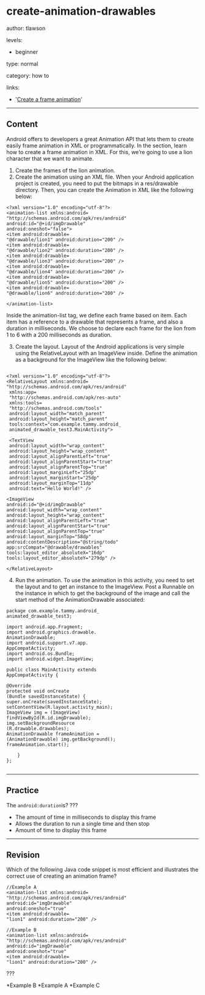 # create-animation-drawables
author: tlawson

levels:

  - beginner

type: normal

category: how to

links:

  - '[Create a frame animation](https://www.ssaurel.com/blog/create-a-frame-animation-in-xml-on-android/)'

---
## Content

Android offers to developers a great Animation API that lets them to create easily frame animation in XML or programmatically. In the section, learn how to create a frame animation in XML. For this, we’re going to use a lion character that we want to animate.

1. Create the frames of the lion animation. 
2. Create the animation using an XML file. 
When your Android application project is created, you need to put the bitmaps in a res/drawable directory. Then, you can create the Animation in XML like the following below:

```
<?xml version="1.0" encoding="utf-8"?>
<animation-list xmlns:android=
"http://schemas.android.com/apk/res/android"
android:id="@+id/imgDrawable" 
android:oneshot="false">
<item android:drawable=
"@drawable/lion1" android:duration="200" />
<item android:drawable=
"@drawable/lion2" android:duration="200" />
<item android:drawable=
"@drawable/lion3" android:duration="200" />
<item android:drawable=
"@drawable/lion4" android:duration="200" />
<item android:drawable=
"@drawable/lion5" android:duration="200" />
<item android:drawable=
"@drawable/lion6" android:duration="200" />

</animation-list>
```

Inside the animation-list tag, we define each frame based on item. Each item has a reference to a drawable that represents a frame, and also a duration in milliseconds. We choose to declare each frame for the lion from 1 to 6 with a 200 milliseconds as duration.

3. Create the layout. 
Layout of the Android applications is very simple using the RelativeLayout with an ImageView inside. Define the animation as a background for the ImageView like the following below:

```

<?xml version="1.0" encoding="utf-8"?>
<RelativeLayout xmlns:android=
"http://schemas.android.com/apk/res/android"
 xmlns:app=
 "http://schemas.android.com/apk/res-auto"
 xmlns:tools=
 "http://schemas.android.com/tools"
 android:layout_width="match_parent"
 android:layout_height="match_parent"
 tools:context="com.example.tammy.android_
 animated_drawable_test3.MainActivity">
 
 <TextView
 android:layout_width="wrap_content"
 android:layout_height="wrap_content"
 android:layout_alignParentLeft="true"
 android:layout_alignParentStart="true"
 android:layout_alignParentTop="true"
 android:layout_marginLeft="25dp"
 android:layout_marginStart="25dp"
 android:layout_marginTop="11dp"
 android:text="Hello World!" />
 
<ImageView
android:id="@+id/imgDrawable"
android:layout_width="wrap_content"
android:layout_height="wrap_content"
android:layout_alignParentLeft="true"
android:layout_alignParentStart="true"
android:layout_alignParentTop="true"
android:layout_marginTop="58dp"
android:contentDescription="@string/todo"
app:srcCompat="@drawable/drawables"
tools:layout_editor_absoluteX="16dp"
tools:layout_editor_absoluteY="279dp" />

</RelativeLayout>

```
4. Run the animation. 
To use the animation in this activity, you need to set the layout and to get an instance to the ImageView. Post a Runnable on the instance in which to get the background of the image and call the start method of the AnimationDrawable associated: 

```
package com.example.tammy.android_
animated_drawable_test3;

import android.app.Fragment;
import android.graphics.drawable.
AnimationDrawable;
import android.support.v7.app.
AppCompatActivity;
import android.os.Bundle;
import android.widget.ImageView;

public class MainActivity extends 
AppCompatActivity {

@Override
protected void onCreate
(Bundle savedInstanceState) {
super.onCreate(savedInstanceState);
setContentView(R.layout.activity_main);
ImageView img = (ImageView) 
findViewById(R.id.imgDrawable);
img.setBackgroundResource
(R.drawable.drawables);
AnimationDrawable frameAnimation = 
(AnimationDrawable) img.getBackground();
frameAnimation.start();

    }
};
   
```

---
## Practice

The `android:duration`is?
???

* The amount of time in milliseconds to display this frame
* Allows the duration to run a single time and then stop
* Amount of time to display this frame

---
## Revision

Which of the following Java code snippet is most efficient and illustrates the correct use of creating an animation frame? 

```
//Example A
<animation-list xmlns:android=
"http://schemas.android.com/apk/res/android"
android:id="imgDrawable" 
android:oneshot="true"
<item android:drawable=
"lion1" android:duration="200" />

//Example B
<animation-list xmlns:android=
"http://schemas.android.com/apk/res/android"
android:id="imgDrawable" 
android:oneshot="true"
<item android:drawable=
"lion1" android:duration="200" />
```

???

*Example B
*Example A
*Example C
